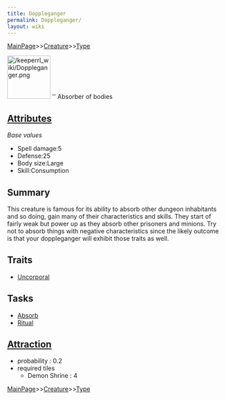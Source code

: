 ```yaml
---
title: Doppleganger
permalink: Doppleganger/
layout: wiki
---
```


[MainPage](/keeperrl_wiki/ "wikilink")>>[Creature](/keeperrl_wiki/Creature_Guide "wikilink")>>[Type](/keeperrl_wiki/Type "wikilink")

<img src="/keeperrl_wiki/Doppleganger.png" title="fig:/keeperrl_wiki/Doppleganger.png" alt="/keeperrl_wiki/Doppleganger.png" width="100" />
'' Absorber of bodies

[Attributes](/keeperrl_wiki/Attributes "wikilink")
-------------------------------------

*Base values*

-   Spell damage:5
-   Defense:25
-   Body size:Large
-   Skill:Consumption

Summary
-------

This creature is famous for its ability to absorb other dungeon
inhabitants and so doing, gain many of their characteristics and skills.
They start of fairly weak but power up as they absorb other prisoners
and minions. Try not to absorb things with negative characteristics
since the likely outcome is that your doppleganger will exhibit those
traits as well.

Traits
------

-   [Uncorporal](/keeperrl_wiki/Uncorporal "wikilink")

Tasks
-----

-   [Absorb](/keeperrl_wiki/Absorbtion "wikilink")
-   [Ritual](/keeperrl_wiki/Ritual_Room "wikilink")

[Attraction](/keeperrl_wiki/Immigration "wikilink")
-------------------------------------

-   probability : 0.2
-   required tiles
    -   Demon Shrine : 4

[MainPage](/keeperrl_wiki/ "wikilink")>>[Creature](/keeperrl_wiki/Creature_Guide "wikilink")>>[Type](/keeperrl_wiki/Type "wikilink")

